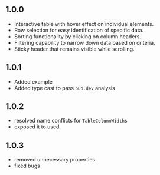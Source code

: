 ## 1.0.0

- Interactive table with hover effect on individual elements.
- Row selection for easy identification of specific data.
- Sorting functionality by clicking on column headers.
- Filtering capability to narrow down data based on criteria.
- Sticky header that remains visible while scrolling.

## 1.0.1

- Added example
- Added type cast to pass `pub.dev` analysis

## 1.0.2

- resolved name conflicts for `TableColumnWidth`s
- exposed it to used

## 1.0.3

- removed unnecessary properties
- fixed bugs
